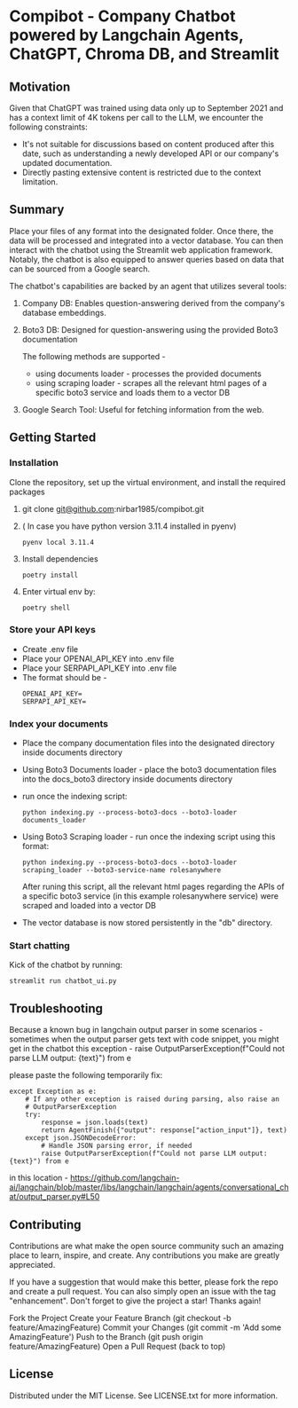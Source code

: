 # Compibot - Company Chatbot powered by Langchain Agents, ChatGPT, Chroma DB, and Streamlit


## Motivation

Given that ChatGPT was trained using data only up to September 2021 and has a context limit of 4K tokens per call to the LLM, we encounter the following constraints:

 - It's not suitable for discussions based on content produced after this date, such as understanding a newly developed API or our company's updated documentation.
- Directly pasting extensive content is restricted due to the context limitation.
## Summary
Place your files of any format into the designated folder. Once there, the data will be processed and integrated into a vector database. You can then interact with the chatbot using the Streamlit web application framework. Notably, the chatbot is also equipped to answer queries based on data that can be sourced from a Google search.

The chatbot's capabilities are backed by an agent that utilizes several tools:

1. Company DB: Enables question-answering derived from the company's database embeddings.
1. Boto3 DB: Designed for question-answering using the provided Boto3 documentation

   The following methods are supported -
   - using documents loader - processes the provided documents
   - using scraping loader - scrapes all the relevant html pages of a specific boto3 service and loads them to a vector DB
1. Google Search Tool: Useful for fetching information from the web.


## Getting Started

### Installation
Clone the repository, set up the virtual environment, and install the required packages

1. git clone git@github.com:nirbar1985/compibot.git

1. ( In case you have python version 3.11.4 installed in pyenv)
   ```shell script
   pyenv local 3.11.4
   ```


1. Install dependencies
    ```shell script
    poetry install
    ```

1. Enter virtual env by:
    ```shell script
    poetry shell
    ```

### Store your API keys
- Create .env file
- Place your OPENAI_API_KEY into .env file
- Place your SERPAPI_API_KEY into .env file
- The format should be -
  ```
  OPENAI_API_KEY=
  SERPAPI_API_KEY=
   ```


### Index your documents
- Place the company documentation files into the designated directory inside documents directory
- Using Boto3 Documents loader - place the boto3 documentation files into the docs_boto3 directory inside documents directory
- run once the indexing script: 
    ```
    python indexing.py --process-boto3-docs --boto3-loader documents_loader
    ```
- Using Boto3 Scraping loader - run once the indexing script using this format:
    ```
    python indexing.py --process-boto3-docs --boto3-loader scraping_loader --boto3-service-name rolesanywhere
    ```
  After runing this script, all the relevant html pages regarding the APIs of a specific boto3 service (in this example rolesanywhere service) were scraped and loaded into a vector DB
    
- The vector database is now stored persistently in the "db" directory.

### Start chatting
Kick of the chatbot by running:
```
streamlit run chatbot_ui.py
```

## Troubleshooting 
Because a known bug in langchain output parser in some scenarios - 
sometimes when the output parser gets text with code snippet, you might get in the chatbot this exception - 
raise OutputParserException(f"Could not parse LLM output: {text}") from e

please paste the following temporarily fix:
```
except Exception as e:
    # If any other exception is raised during parsing, also raise an
    # OutputParserException
    try:
        response = json.loads(text)
        return AgentFinish({"output": response["action_input"]}, text)
    except json.JSONDecodeError:
        # Handle JSON parsing error, if needed
        raise OutputParserException(f"Could not parse LLM output: {text}") from e

```

in this location - 
https://github.com/langchain-ai/langchain/blob/master/libs/langchain/langchain/agents/conversational_chat/output_parser.py#L50

## Contributing
Contributions are what make the open source community such an amazing place to learn, inspire, and create. Any contributions you make are greatly appreciated.

If you have a suggestion that would make this better, please fork the repo and create a pull request. You can also simply open an issue with the tag "enhancement". Don't forget to give the project a star! Thanks again!

Fork the Project
Create your Feature Branch (git checkout -b feature/AmazingFeature)
Commit your Changes (git commit -m 'Add some AmazingFeature')
Push to the Branch (git push origin feature/AmazingFeature)
Open a Pull Request
(back to top)

## License
Distributed under the MIT License. See LICENSE.txt for more information.

